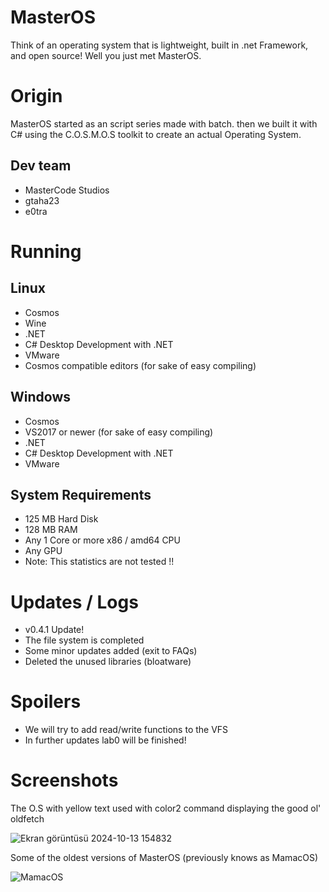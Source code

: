 # MasterOS
Think of an operating system that is lightweight, built in .net Framework, and open source!
Well you just met MasterOS.

# Origin
MasterOS started as an script series made with batch. 
then we built it with C# using the C.O.S.M.O.S toolkit to create an actual Operating System.

## Dev team
- MasterCode Studios
- gtaha23
- e0tra

# Running

## Linux
- Cosmos
- Wine
- .NET
- C# Desktop Development with .NET
- VMware
- Cosmos compatible editors (for sake of easy compiling)

## Windows
- Cosmos
- VS2017 or newer (for sake of easy compiling)
- .NET
- C# Desktop Development with .NET
- VMware

## System Requirements
- 125 MB Hard Disk
- 128 MB RAM
- Any 1 Core or more x86 / amd64 CPU
- Any GPU
- Note: This statistics are not tested !!

# Updates / Logs
- v0.4.1 Update!
- The file system is completed
- Some minor updates added (exit to FAQs)
- Deleted the unused libraries (bloatware)

# Spoilers
- We will try to add read/write functions to the VFS
- In further updates lab0 will be finished!
  
# Screenshots

The O.S with yellow text used with color2 command displaying the good ol' oldfetch

![Ekran görüntüsü 2024-10-13 154832](https://github.com/user-attachments/assets/effdeae7-bbf2-4dc8-8cd4-cad178bade48)

Some of the oldest versions of MasterOS (previously knows as MamacOS)

![MamacOS](https://github.com/user-attachments/assets/9335a661-83f5-40f3-8af7-0a1e05bd21bc)
